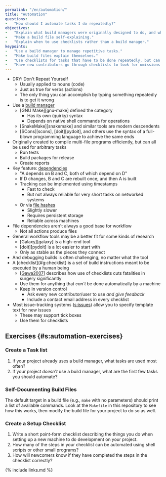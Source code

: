```yaml
---
permalink: "/en/automation/"
title: "Automation"
questions:
-   "How should I automate tasks I do repeatedly?"
objectives:
-   "Explain what build managers were originally designed to do, and what else they are now used to do."
-   "Make a build file self-explaining."
-   "Explain when to use checklists rather than a build manager."
keypoints:
-   "Use a build manager to manage repetitive tasks."
-   "Make build files explain themselves."
-   "Use checklists for tasks that have to be done repeatedly, but can't be done by a computer."
-   "Have new contributors go through checklists to look for omissions and inaccuracies."
---
```


-   DRY: Don't Repeat Yourself
    -   Usually applied to nouns (code)
    -   Just as true for verbs (actions)
    -   The only thing you can accomplish by typing something repeatedly is to get it wrong
-   Use a [build manager](#g:build-manager)
    -   [GNU Make][gnu-make] defined the category
        -   Has its own (quirky) syntax
        -   Depends on native shell commands for operations
    -   [SnakeMake][snakemake] and similar tools are modern descendents
    -   [SCons][scons], [doit][pydoit], and others use the syntax of a full-blown programming language to achieve the same ends
-   Originally created to compile multi-file programs efficiently, but can all be used for arbitrary tasks
    -   Run tests
    -   Build packages for release
    -   Create reports
-   Key feature: [dependencies](#g:dependency)
    -   "A depends on B and C, both of which depend on D"
    -   If D changes, B and C are rebuilt once, and then A is built
    -   Tracking can be implemented using timestamps
        -   Fast to check
        -   But not always reliable for very short tasks on networked systems
    -   Or via [file hashes](#g:hashing)
        -   Slightly slower
        -   Requires persistent storage
        -   Reliable across machines
-   File dependencies aren't always a good base for workflow
    -   Not all actions produce files
-   General workflow tools may be a better fit for some kinds of research
    -   [Galaxy][galaxy] is a high-end tool
    -   [doit][pydoit] is a lot easier to start with
    -   Only as stable as the pieces they connect
-   And debugging builds is often challenging, no matter what the tool
-   A [checklist]{#g:checklist} is a set of build instructions meant to be executed by a human being
    -   [[Gawa2007](#CITE)] describes how use of checklists cuts fatalities in surgery significantly
    -   Use them for anything that *can't* be done automatically by a machine
    -   Keep in version control
        -   Ask every new contributor/user to use *and give feedback*
        -   Include a contact email address in every checklist
-   Most issue-tracking systems ([s:issues](#CHAPTER)) allow you to specify template text for new issues
    -   These may support tick boxes
    -   Use them for checklists

## Exercises {#s:automation-exercises}

### Create a Task list

1.  If your project already uses a build manager,
    what tasks are used most often?
2.  If your project *doesn't* use a build manager,
    what are the first few tasks you should automate?

### Self-Documenting Build Files

The default target in a build file (e.g., `make` with no parameters)
should print a list of available commands.
Look at the `Makefile` in this repository to see how this works,
then modify the build file for your project to do so as well.

### Create a Setup Checklist

1.  Write a short point-form checklist describing the things you do
    when setting up a new machine to do development on your project.
2.  How many of the steps in your checklist can be automated using shell scripts or other small programs?
3.  How will newcomers know if they have completed the steps in the checklist correctly?

{% include links.md %}
